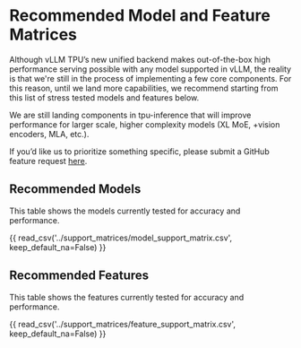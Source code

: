 # Recommended Model and Feature Matrices

Although vLLM TPU’s new unified backend makes out-of-the-box high performance serving possible with any model supported in vLLM, the reality is that we're still in the process of implementing a few core components.
For this reason, until we land more capabilities, we recommend starting from this list of stress tested models and features below.

We are still landing components in tpu-inference that will improve performance for larger scale, higher complexity models (XL MoE, +vision encoders, MLA, etc.).

If you’d like us to prioritize something specific, please submit a GitHub feature request [here](https://github.com/vllm-project/tpu-inference/issues/new/choose).

## Recommended Models

This table shows the models currently tested for accuracy and performance.

{{ read_csv('../support_matrices/model_support_matrix.csv', keep_default_na=False) }}

## Recommended Features

This table shows the features currently tested for accuracy and performance.

{{ read_csv('../support_matrices/feature_support_matrix.csv', keep_default_na=False) }}
